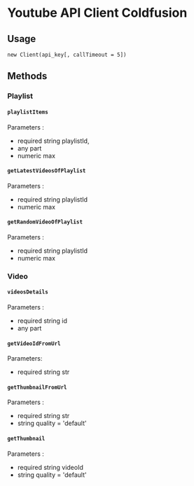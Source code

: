 # Youtube API Client Coldfusion

## Usage

```
new Client(api_key[, callTimeout = 5])
```

## Methods

### Playlist

#### `playlistItems`

Parameters :
- required string playlistId,
-  any part
-  numeric max

#### `getLatestVideosOfPlaylist`

Parameters :
- required string playlistId
- numeric max

#### `getRandomVideoOfPlaylist`

Parameters :
- required string playlistId
- numeric max

### Video

#### `videosDetails`

Parameters :
- required string id
- any part

#### `getVideoIdFromUrl`

Parameters:
- required string str

#### `getThumbnailFromUrl`

Parameters :
- required string str
- string quality = 'default'

#### `getThumbnail`

Parameters :
- required string videoId
- string quality = 'default'
